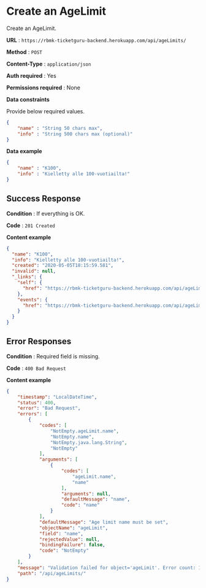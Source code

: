 # Create an AgeLimit

Create an AgeLimit.

**URL** : `https://rbmk-ticketguru-backend.herokuapp.com/api/ageLimits/`

**Method** : `POST`

**Content-Type** : `application/json`

**Auth required** : Yes

**Permissions required** : None

**Data constraints**

Provide below required values.

```json
{
	"name" : "String 50 chars max",
	"info" : "String 500 chars max (optional)"
}
```

**Data example**

```json
{
	"name" : "K100",
	"info" : "Kielletty alle 100-vuotiailta!"
}
```

## Success Response

**Condition** : If everything is OK.

**Code** : `201 Created`

**Content example**

```json
{
  "name": "K100",
  "info": "Kielletty alle 100-vuotiailta!",
  "created": "2020-05-05T18:15:59.581",
  "invalid": null,
  "_links": {
    "self": {
      "href": "https://rbmk-ticketguru-backend.herokuapp.com/api/ageLimits/6"
    },
    "events": {
      "href": "https://rbmk-ticketguru-backend.herokuapp.com/api/ageLimits/6/events"
    }
  }
}
```

## Error Responses


**Condition** : Required field is missing.

**Code** : `400 Bad Request`

**Content example**

```json
{
    "timestamp": "LocalDateTime",
    "status": 400,
    "error": "Bad Request",
    "errors": [
        {
            "codes": [
                "NotEmpty.ageLimit.name",
                "NotEmpty.name",
                "NotEmpty.java.lang.String",
                "NotEmpty"
            ],
            "arguments": [
                {
                    "codes": [
                        "ageLimit.name",
                        "name"
                    ],
                    "arguments": null,
                    "defaultMessage": "name",
                    "code": "name"
                }
            ],
            "defaultMessage": "Age limit name must be set",
            "objectName": "ageLimit",
            "field": "name",
            "rejectedValue": null,
            "bindingFailure": false,
            "code": "NotEmpty"
        }
    ],
    "message": "Validation failed for object='ageLimit'. Error count: 1",
    "path": "/api/ageLimits/"
}
```
